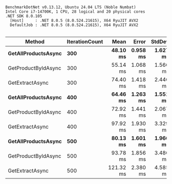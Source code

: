 ```

BenchmarkDotNet v0.13.12, Ubuntu 24.04 LTS (Noble Numbat)
Intel Core i7-14700K, 1 CPU, 28 logical and 20 physical cores
.NET SDK 8.0.105
  [Host]     : .NET 8.0.5 (8.0.524.21615), X64 RyuJIT AVX2
  DefaultJob : .NET 8.0.5 (8.0.524.21615), X64 RyuJIT AVX2


```
| Method              | IterationCount | Mean      | Error    | StdDev   |
|-------------------- |--------------- |----------:|---------:|---------:|
| **GetAllProductsAsync** | **300**            |  **48.10 ms** | **0.958 ms** | **1.627 ms** |
| GetProductByIdAsync | 300            |  55.14 ms | 1.068 ms | 1.566 ms |
| GetExtractAsync     | 300            |  74.40 ms | 1.418 ms | 2.446 ms |
| **GetAllProductsAsync** | **400**            |  **64.46 ms** | **1.263 ms** | **1.551 ms** |
| GetProductByIdAsync | 400            |  72.92 ms | 1.441 ms | 2.067 ms |
| GetExtractAsync     | 400            |  97.92 ms | 1.930 ms | 3.329 ms |
| **GetAllProductsAsync** | **500**            |  **80.13 ms** | **1.601 ms** | **1.966 ms** |
| GetProductByIdAsync | 500            |  93.78 ms | 1.856 ms | 3.486 ms |
| GetExtractAsync     | 500            | 121.32 ms | 2.380 ms | 4.585 ms |
